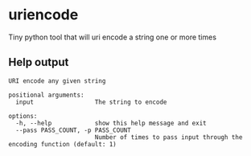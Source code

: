 # uriencode

Tiny python tool that will uri encode a string one or more times

## Help output


    URI encode any given string

    positional arguments:
      input                 The string to encode

    options:
      -h, --help            show this help message and exit
      --pass PASS_COUNT, -p PASS_COUNT
                            Number of times to pass input through the encoding function (default: 1)
